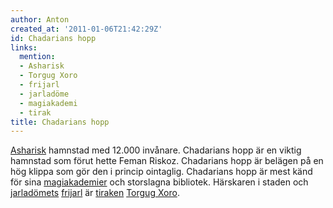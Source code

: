 ```yaml
---
author: Anton
created_at: '2011-01-06T21:42:29Z'
id: Chadarians hopp
links:
  mention:
  - Asharisk
  - Torgug Xoro
  - frijarl
  - jarladöme
  - magiakademi
  - tirak
title: Chadarians hopp
---
```


[Asharisk] hamnstad med 12.000 invånare. Chadarians hopp är en viktig hamnstad som förut hette Feman
Riskoz. Chadarians hopp är belägen på en hög klippa som gör den i princip ointaglig. Chadarians hopp
är mest känd för sina [magiakademier] och storslagna bibliotek. Härskaren i staden och
[jarladömets][] [frijarl] är [tiraken][] [Torgug Xoro].

  [Asharisk]: Asharisk
  [magiakademier]: magiakademi
  [jarladömets]: jarladöme
  [frijarl]: frijarl
  [tiraken]: tirak
  [Torgug Xoro]: Torgug_Xoro
